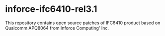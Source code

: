 # inforce-ifc6410-rel3.1
This repository contains open source patches of IFC6410 product based on Qualcomm APQ8064 from Inforce Computing' Inc.
